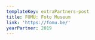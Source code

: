 ```yaml
---
templateKey: extraPartners-post
title: FOMU: Foto Museum
link: 'https://fomu.be/'
yearPartner: 2019
---
```

